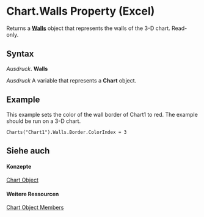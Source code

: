 
# Chart.Walls Property (Excel)

Returns a  **[Walls](9c6f0c5b-dbb8-7d71-44b7-29987e750cd3.md)** object that represents the walls of the 3-D chart. Read-only.


## Syntax

 _Ausdruck_. **Walls**

 _Ausdruck_ A variable that represents a **Chart** object.


## Example

This example sets the color of the wall border of Chart1 to red. The example should be run on a 3-D chart.


```
Charts("Chart1").Walls.Border.ColorIndex = 3
```


## Siehe auch


#### Konzepte


[Chart Object](179c32ce-49bd-6f36-ea12-89fb5443f3ea.md)
#### Weitere Ressourcen


[Chart Object Members](http://msdn.microsoft.com/library/a3f8ac44-02d6-6f3f-b5e0-23f4bd5d6baf%28Office.15%29.aspx)